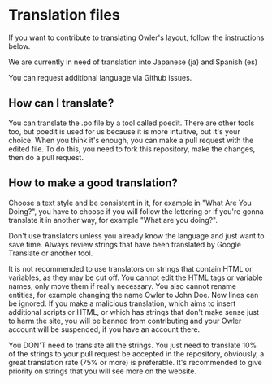 # Translation files
If you want to contribute to translating Owler's layout, follow the instructions below.

We are currently in need of translation into Japanese (ja) and Spanish (es)

You can request additional language via Github issues.

## How can I translate?
You can translate the .po file by a tool called poedit. There are other tools too, but poedit is used for us because it is more intuitive, but it's your choice.
When you think it's enough, you can make a pull request with the edited file. To do this, you need to fork this repository, make the changes, then do a pull request.
## How to make a good translation?

Choose a text style and be consistent in it, for example in "What Are You Doing?", you have to choose if you will follow the lettering or if you're gonna translate it in another way, for example "What are you doing?".

Don't use translators unless you already know the language and just want to save time. Always review strings that have been translated by Google Translate or another tool. 

 It is not recommended to use translators on strings that contain HTML or variables, as they may be cut off. You cannot edit the HTML tags or variable names, only move them if really necessary. You also cannot rename entities, for example changing the name Owler to John Doe. New lines can be ignored. If you make a malicious translation, which aims to insert additional scripts or HTML, or which has strings that don't make sense just to harm the site, you will be banned from contributing and your Owler account will be suspended, if you have an account there.

You DON'T need to translate all the strings. You just need to translate 10% of the strings to your pull request be accepted in the repository, obviously, a great translation rate (75% or more) is preferable. It's recommended to give priority on strings that you will see more on the website.